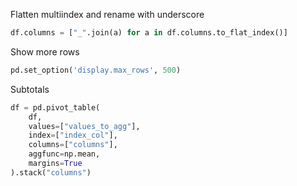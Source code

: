 Flatten multiindex and rename with underscore

```python
df.columns = ["_".join(a) for a in df.columns.to_flat_index()]
```

Show more rows 

```python
pd.set_option('display.max_rows', 500)
```

Subtotals 

```python
df = pd.pivot_table(
	df, 
	values=["values_to_agg"], 
	index=["index_col"], 
	columns=["columns"], 
	aggfunc=np.mean, 
	margins=True
).stack("columns")
```
